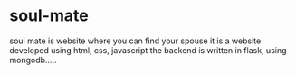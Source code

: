 # soul-mate
soul mate is website where you can find your spouse
it is a website developed using html, css, javascript
the backend is written in flask, using mongodb.....
